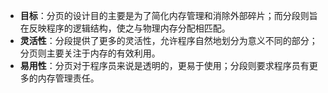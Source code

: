 - **目标**：分页的设计目的主要是为了简化内存管理和消除外部碎片；而分段则旨在反映程序的逻辑结构，使之与物理内存分配相匹配。
- **灵活性**：分段提供了更多的灵活性，允许程序自然地划分为意义不同的部分；分页则主要关注于内存的有效利用。
- **易用性**：分页对于程序员来说是透明的，更易于使用；分段则要求程序员有更多的内存管理责任。